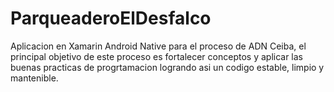 # ParqueaderoElDesfalco

Aplicacion en Xamarin Android Native para el proceso de ADN Ceiba, el principal objetivo de este proceso es fortalecer conceptos y aplicar las buenas practicas de progrtamacion logrando asi un codigo estable, limpio y mantenible.
